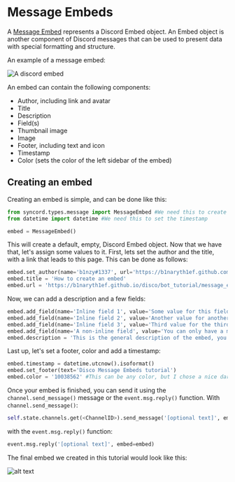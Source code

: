 # Message Embeds

A [Message Embed](https://b1naryth1ef.github.io/disco/api/disco_types_message.html#messageembed) represents a Discord Embed object. An Embed object is another component of Discord messages that can be used to present data with special formatting and structure.

An example of a message embed: 

![A discord embed](https://i.stack.imgur.com/HRWHk.png "A discord embed")

An embed can contain the following components:
* Author, including link and avatar
* Title
* Description
* Field(s)
* Thumbnail image
* Image
* Footer, including text and icon
* Timestamp
* Color (sets the color of the left sidebar of the embed)

## Creating an embed
Creating an embed is simple, and can be done like this:
```py
from syncord.types.message import MessageEmbed #We need this to create the embed
from datetime import datetime #We need this to set the timestamp

embed = MessageEmbed()
```
This will create a default, empty, Discord Embed object. Now that we have that, let's assign some values to it. First, lets set the author and the title, with a link that leads to this page. This can be done as follows:
```py
embed.set_author(name='b1nzy#1337', url='https://b1naryth1ef.github.com/disco', icon_url='http://i.imgur.com/1tjdUId.jpg')
embed.title = 'How to create an embed'
embed.url = 'https://b1naryth1ef.github.io/disco/bot_tutorial/message_embeds.html' #This URL will be hooked up to the title of the embed
```
Now, we can add a description and a few fields:
```py
embed.add_field(name='Inline field 1', value='Some value for this field', inline=True)
embed.add_field(name='Inline field 2', value='Another value for another field', inline=True)
embed.add_field(name='Inline field 3', value='Third value for the third field', inline=True)
embed.add_field(name='A non-inline field', value='You can only have a max of 3 inline field on 1 line', inline=False)
embed.description = 'This is the general description of the embed, you can use the Discord supported MD in here too, to make it look extra fancy. For example, creating some **bold** or ~~strikethrough~~ text.'
```
Last up, let's set a footer, color and add a timestamp:
```py
embed.timestamp = datetime.utcnow().isoformat()
embed.set_footer(text='Disco Message Embeds tutorial')
embed.color = '10038562' #This can be any color, but I chose a nice dark red tint
```

Once your embed is finished, you can send it using the `channel.send_message()` message or the `event.msg.reply()` function.
With `channel.send_message()`:
```py
self.state.channels.get(<ChannelID>).send_message('[optional text]', embed=embed)
```
with the `event.msg.reply()` function:
```py
event.msg.reply('[optional text]', embed=embed)
```

The final embed we created in this tutorial would look like this:

![alt text](http://i.imgur.com/G1sUcTm.png "The final embed")
